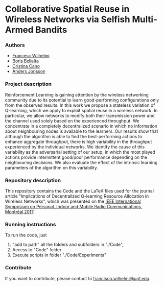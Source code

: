 # Collaborative Spatial Reuse in Wireless Networks via Selfish Multi-Armed Bandits
### Authors
* [Francesc Wilhelmi](https://github.com/fwilhelmi)
* [Boris Bellalta](http://www.dtic.upf.edu/~bbellalt/)
* [Cristina Cano](http://ccanobs.github.io/)
* [Anders Jonsson](http://www.tecn.upf.es/~jonsson/)

### Project description
Reinforcement Learning is gaining attention by the wireless networking community due to its potential to learn good-performing configurations only from the observed results. In this work we propose a stateless variation of Q-learning, which we apply to exploit spatial reuse in a wireless network. In particular, we allow networks to modify both their transmission power and the channel used solely based on the experienced throughput. We concentrate in a completely decentralized scenario in which no information about neighbouring nodes is available to the learners. Our results show that although the algorithm is able to find the best-performing actions to enhance aggregate throughput, there is high variability in the throughput experienced by the individual networks. We identify the cause of this variability as the adversarial setting of our setup, in which the most played actions provide intermittent good/poor performance depending on the neighbouring decisions. We also evaluate the effect of the intrinsic learning parameters of the algorithm on this variability.			

### Repository description
This repository contains the Code and the LaTeX files used for the journal article "Implications of Decentralized Q-learning Resource Allocation in Wireless Networks", which was presented on the [IEEE International Symposium on Personal, Indoor and Mobile Radio Communications, Montréal 2017](http://pimrc2017.ieee-pimrc.org/).

### Running instructions
To run the code, just 
1) "add to path" all the folders and subfolders in "./Code", 
2) Access to "Code" folder
3) Execute scripts in folder "./Code/Experiments"

### Contribute

If you want to contribute, please contact to francisco.wilhelmi@upf.edu

